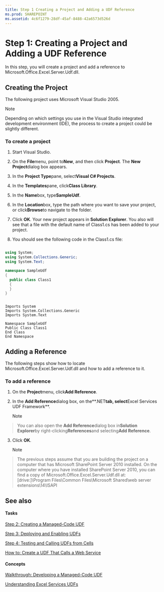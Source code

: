```yaml
---
title: Step 1 Creating a Project and Adding a UDF Reference
ms.prod: SHAREPOINT
ms.assetid: 4c6f1279-28df-45af-8488-42a6573d526d
---
```



# Step 1: Creating a Project and Adding a UDF Reference

In this step, you will create a project and add a reference to Microsoft.Office.Excel.Server.Udf.dll. 
  
    
    


## Creating the Project

The following project uses Microsoft Visual Studio 2005. 
  
    
    

> [!NOTE]  
> Depending on which settings you use in the Visual Studio integrated development environment (IDE), the process to create a project could be slightly different. 
  
    
    


### To create a project


1. Start Visual Studio. 
    
  
2. On the **File**menu, point to**New**, and then click **Project**. The **New Project**dialog box appears.
    
  
3. In the **Project Type**pane, select**Visual C# Projects**. 
    
  
4. In the **Templates**pane, click**Class Library**. 
    
  
5. In the **Name**box, type**SampleUdf**. 
    
  
6. In the **Location**box, type the path where you want to save your project, or click**Browse**to navigate to the folder.
    
  
7. Click **OK**. Your new project appears in **Solution Explorer**. You also will see that a file with the default name of Class1.cs has been added to your project. 
    
  
8. You should see the following code in the Class1.cs file: 
    
  ```cs
  
using System;
using System.Collections.Generic;
using System.Text;

namespace SampleUdf
{
    public class Class1
    {
    }
}
  ```


  ```VB.net
  
Imports System
Imports System.Collections.Generic
Imports System.Text

Namespace SampleUdf
Public Class Class1
End Class
End Namespace
  ```


## Adding a Reference

The following steps show how to locate Microsoft.Office.Excel.Server.Udf.dll and how to add a reference to it. 
  
    
    

### To add a reference


1. On the **Project**menu, click**Add Reference**. 
    
  
2. In the **Add Reference**dialog box, on the**.NET**tab, select**Excel Services UDF Framework**. 
    
    > [!NOTE]  
> You can also open the **Add Reference**dialog box in**Solution Explorer**by right-clicking**References**and selecting**Add Reference**. 
3. Click **OK**. 
    
    > [!NOTE]  
> The previous steps assume that you are building the project on a computer that has Microsoft SharePoint Server 2010 installed. On the computer where you have installed SharePoint Server 2010, you can find a copy of Microsoft.Office.Excel.Server.Udf.dll at: 
> [drive:]\\Program Files\\Common Files\\Microsoft Shared\\web server extensions\\14\\ISAPI 

## See also


#### Tasks


  
    
    
 [Step 2: Creating a Managed-Code UDF](step-2-creating-a-managed-code-udf.md)
  
    
    
 [Step 3: Deploying and Enabling UDFs](step-3-deploying-and-enabling-udfs.md)
  
    
    
 [Step 4: Testing and Calling UDFs from Cells](step-4-testing-and-calling-udfs-from-cells.md)
  
    
    
 [How to: Create a UDF That Calls a Web Service](how-to-create-a-udf-that-calls-a-web-service.md)
#### Concepts


  
    
    
 [Walkthrough: Developing a Managed-Code UDF](walkthrough-developing-a-managed-code-udf.md)
  
    
    
 [Understanding Excel Services UDFs](understanding-excel-services-udfs.md)
